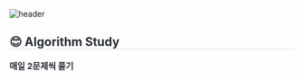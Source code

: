 ![header](https://capsule-render.vercel.app/api?type=waving&color=gradient&height=300&section=header&text=yunseo's%20Github)

<div style="text-align: left;"> 
    <h2 style="border-bottom: 1px solid #d8dee4; color: #282d33;"> 😊 Algorithm Study </h2>  
    <div style="font-weight: 700; font-size: 15px; text-align: left; color: #282d33;"> 매일 2문제씩 풀기 </div> 
</div>
    
